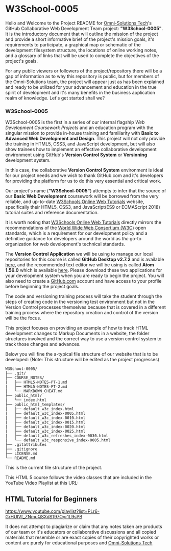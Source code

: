 
# W3School-0005


Hello and Welcome to the Project README for [Omni-Solutions Tech](https://www.omni-solutions-tech.com/)'s GitHub Collaborative Web Development Team project: **"W3School-0005"**. It is the introductory document that will outline the mission of the project and provide a short informative brief of the project's mission goals, it's requirements to participate, a graphical map or schematic of the development filesystem structure, the locations of online working notes, and a glossary of links that will be used to complete the objectives of the project's goals.

For any public viewers or followers of the project/repository there will be a gap of information as to why this repository is public, but for members of the Omni-Solutions team, the project will appear just as has been explained and ready to be utilized for your advancement and education in the true spirit of development and it's many benefits in the business application realm of knowledge. Let's get started shall we?

### W3School-0005
W3School-0005 is the first in a series of our internal flagship *Web Development Coursework Projects* and an education program with the singular mission to provide in-house training and familiarity with **Basic to Advanced Web Development and Design**. This project will not only provide the training in HTML5, CSS3, and JavaScript development, but will also show trainees how to implement an effective collaborative development environment using GitHub's **Version Control System** or **Versioning** development system.

In this case, the collaborative **Version Control System** environment is ideal for our project needs and we wish to thank GitHub.com and it's developers for providing the platform for us to do this very essential and critical work.

Our project's name (**"W3School-0005"**) attempts to infer that the source of our **Basic Web Development** coursework will be borrowed from the very reliable, and up-to-date [W3Schools Online Web Tutorials](https://w3schools.com) website, specifically their HTML5, CSS3, and JavaScript(ES9 or ECMAScript 2018) tutorial suites and reference documentation.

It is worth noting that [W3Schools Online Web Tutorials](https://w3schools.com) directly mirrors the recommendations of the [World Wide Web Consortium (W3C)](https://www.w3.org/) open standards, which is a requirement for our development policy and a definitive guidance for developers around the world as *the* go-to organization for web development's technical standards.



The **Version Control Application** we will be using to manage our local repositories for this course is called **GitHub Desktop v2.7.2** and is available [here](https://desktop.github.com/), and the recommended text editor we will be using is called **Atom 1.56.0** which is available [here](https://atom.io/). Please download these two applications for your development system when you are ready to begin the project. You will also need to create a [GitHub.com](https://github.com/) account and have access to your profile before beginning the project goals.

The code and versioning training process will take the student through the steps of creating code in the versioning test environment but not in the Version Control processes themselves because that is covered in a different training process where the repository creation and control of the version will be the focus.

This project focuses on providing an example of how to track HTML development changes to Markup Documents in a website, the folder structures involved and the correct way to use a version control system to track those changes and advances.

Below you will fine the a-typical file structure of our website that is to be developed:
(Note: This structure will be edited as the project progresses)

```
W3School-0005/
├── .git/
├── COURSE_NOTES/
|   ├── HTML5-NOTES-PT-1.md
|   ├── HTML5-NOTES-PT-2.md
|   └── MARKDOWN_CHEAT.md
├── public_html/
|   └── index.html
├── public_html_templates/
|   ├── default_w3c_index.html
|   ├── default_w3c_index-0005.html
|   ├── default_w3c_index-0010.html
|   ├── default_w3c_index-0015.html
|   ├── default_w3c_index-0020.html
|   ├── default_w3c_index-0025.html
|   ├── default_w3c_refreshes_index-0030.html
|   └── default_w3c_responsive_index-0005.html
├── .gitattributes
├── .gitignore
├── LICENSE.md
└── README.md
```

This is the current file structure of the project.

This HTML 5 course follows the video classes that are included in the YouTube Video Playlist at this URL:
## HTML Tutorial for Beginners
https://www.youtube.com/playlist?list=PLr6-GrHUlVf_ZNmuQSXdS197Oyr1L9sPB

It does not attempt to plagiarize or claim that any notes taken are products of our team or it's educators or collaborative discussions and all copied materials that resemble or are exact copies of their copyrighted works or content are purely for educational purposes and [Omni-Solutions Tech](https://www.omni-solutions-tech.com/)
